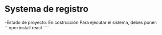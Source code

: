<h1> Systema de registro </h1>

-Estado de proyecto: En costrucción
Para ejecutar el sistema, debes poner:
´´´npm install react ´´´´
